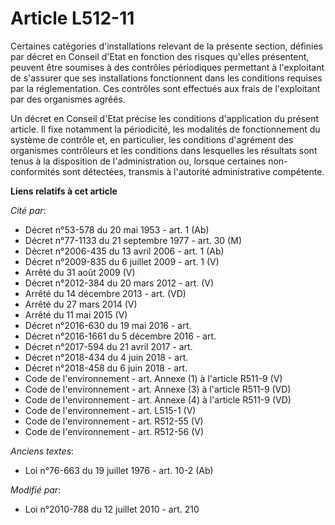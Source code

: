 # Article L512-11

Certaines catégories d'installations relevant de la présente section, définies par décret en Conseil d'Etat en fonction des
risques qu'elles présentent, peuvent être soumises à des contrôles périodiques permettant à l'exploitant de s'assurer que ses
installations fonctionnent dans les conditions requises par la réglementation. Ces contrôles sont effectués aux frais de
l'exploitant par des organismes agréés.

Un décret en Conseil d'Etat précise les conditions d'application du présent article. Il fixe notamment la périodicité, les
modalités de fonctionnement du système de contrôle et, en particulier, les conditions d'agrément des organismes contrôleurs
et les conditions dans lesquelles les résultats sont tenus à la disposition de l'administration ou, lorsque certaines non-
conformités sont  détectées, transmis à l'autorité administrative compétente.

**Liens relatifs à cet article**

_Cité par_:

  - Décret n°53-578 du 20 mai 1953 - art. 1 (Ab)
  - Décret n°77-1133 du 21 septembre 1977 - art. 30 (M)
  - Décret n°2006-435 du 13 avril 2006 - art. 1 (Ab)
  - Décret n°2009-835 du 6 juillet 2009 - art. 1 (V)
  - Arrêté du 31 août 2009 (V)
  - Décret n°2012-384  du 20 mars 2012 - art. (V)
  - Arrêté du 14 décembre 2013 - art. (VD)
  - Arrêté du 27 mars 2014 (V)
  - Arrêté du 11 mai 2015 (V)
  - Décret n°2016-630 du 19 mai 2016 - art.
  - Décret n°2016-1661 du 5 décembre 2016 - art.
  - Décret n°2017-594 du 21 avril 2017 - art.
  - Décret n°2018-434 du 4 juin 2018 - art.
  - Décret n°2018-458 du 6 juin 2018 - art.
  - Code de l'environnement - art. Annexe (1) à l'article R511-9 (V)
  - Code de l'environnement - art. Annexe (3) à l'article R511-9 (VD)
  - Code de l'environnement - art. Annexe (4) à l'article R511-9 (VD)
  - Code de l'environnement - art. L515-1 (V)
  - Code de l'environnement - art. R512-55 (V)
  - Code de l'environnement - art. R512-56 (V)

_Anciens textes_:

  - Loi n°76-663 du 19 juillet 1976 - art. 10-2 (Ab)

_Modifié par_:

  - Loi n°2010-788 du 12 juillet 2010 - art. 210
